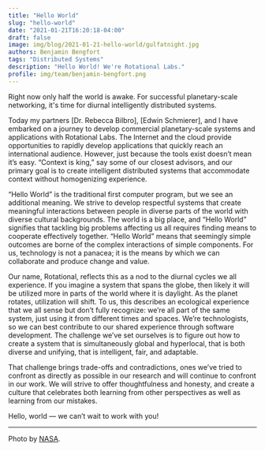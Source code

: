 ```yaml
---
title: "Hello World"
slug: "hello-world"
date: "2021-01-21T16:20:18-04:00"
draft: false
image: img/blog/2021-01-21-hello-world/gulfatnight.jpg
authors: Benjamin Bengfort
tags: "Distributed Systems"
description: "Hello World! We're Rotational Labs."
profile: img/team/benjamin-bengfort.png
---
```


Right now only half the world is awake. For successful planetary-scale networking, it's time for diurnal intelligently distributed systems.
<!--more-->
Today my partners [Dr. Rebecca Bilbro], [Edwin Schmierer], and I have embarked on a journey to develop commercial planetary-scale systems and applications with Rotational Labs. The Internet and the cloud provide opportunities to rapidly develop applications that quickly reach an international audience. However, just because the tools exist doesn’t mean it’s easy. “Context is king,” say some of our closest advisors, and our primary goal is to create intelligent distributed systems that accommodate context without homogenizing experience.

“Hello World” is the traditional first computer program, but we see an additional meaning. We strive to develop respectful systems that create meaningful interactions between people in diverse parts of the world with diverse cultural backgrounds. The world is a big place, and “Hello World” signifies that tackling big problems affecting us all requires finding means to cooperate effectively together. “Hello World” means that seemingly simple outcomes are borne of the complex interactions of simple components. For us, technology is not a panacea; it is the means by which we can collaborate and produce change and value.

Our name, Rotational, reflects this as a nod to the diurnal cycles we all experience. If you imagine a system that spans the globe, then likely it will be utilized more in parts of the world where it is daylight. As the planet rotates, utilization will shift. To us, this describes an ecological experience that we all sense but don’t fully recognize: we’re all part of the same system, just using it from different times and spaces. We’re technologists, so we can best contribute to our shared experience through software development. The challenge we’ve set ourselves is to figure out how to create a system that is simultaneously global and hyperlocal, that is both diverse and unifying, that is intelligent, fair, and adaptable.

That challenge brings trade-offs and contradictions, ones we’ve tried to confront as directly as possible in our research and will continue to confront in our work. We will strive to offer thoughtfulness and honesty, and create a culture that celebrates both learning from other perspectives as well as learning from our mistakes.

Hello, world &mdash; we can’t wait to work with you!

---

Photo by [NASA](https://www.nasa.gov/content/the-us-gulf-coast-at-night).